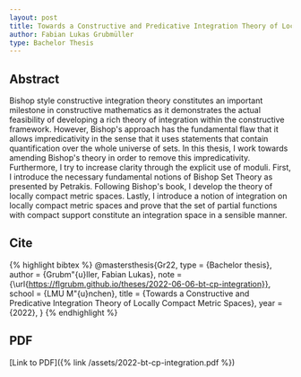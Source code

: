 ```yaml
---
layout: post
title: Towards a Constructive and Predicative Integration Theory of Locally Compact Metric Spaces
author: Fabian Lukas Grubmüller
type: Bachelor Thesis
---
```


## Abstract

Bishop style constructive integration theory constitutes an important milestone in constructive mathematics as it demonstrates the actual feasibility of developing a rich theory of integration within the constructive framework. However, Bishop's approach has the fundamental flaw that it allows impredicativity in the sense that it uses statements that contain quantification over the whole universe of sets. In this thesis, I work towards amending Bishop's theory in order to remove this impredicativity. Furthermore, I try to increase clarity through the explicit use of moduli. First, I introduce the necessary fundamental notions of Bishop Set Theory as presented by Petrakis. Following Bishop's book, I develop the theory of locally compact metric spaces. Lastly, I introduce a notion of integration on locally compact metric spaces and prove that the set of partial functions with compact support constitute an integration space in a sensible manner.

## Cite

{% highlight bibtex %}
@mastersthesis{Gr22,
    type = {Bachelor thesis},
    author = {Grubm\"{u}ller, Fabian Lukas},
    note = {\url{https://flgrubm.github.io/theses/2022-06-06-bt-cp-integration}},
    school = {LMU M\"{u}nchen},
    title = {Towards a Constructive and Predicative Integration Theory of Locally Compact Metric Spaces},
    year = {2022},
}
{% endhighlight %}

## PDF

[Link to PDF]({% link /assets/2022-bt-cp-integration.pdf %})
